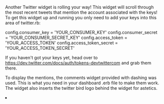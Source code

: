 Another Twitter widget is rolling your way! This widget will scroll through the most recent tweets
that mention the account associated with the keys!
To get this widget up and running you only need to add your keys into this area of twitter.rb:

  config.consumer_key = 'YOUR_CONSUMER_KEY'
  config.consumer_secret = 'YOUR_CONSUMER_SECRET_KEY'
  config.access_token = 'YOUR_ACCESS_TOKEN'
  config.access_token_secret = 'YOUR_ACCESS_TOKEN_SECRET'

  If you haven't got your keys yet, head over to https://dev.twitter.com/docs/auth/tokens-devtwittercom
  and grab them there.

  To display the mentions, the comments widget provided with dashing was used. 
  This is what you need in your dashboard .erb file to make them work. The widget also inserts
  the twitter bird logo behind the widget for astetics.

  <li data-row="1" data-col="1" data-sizex="2" data-sizey="1">
      <div data-id="twitter_mentions" data-view="Comments" style="background-color:#00afd7;" data-moreinfo="Tweets @sourceclear" ></div>
      <i class="icon-twitter icon-background"></i>
  </li>
